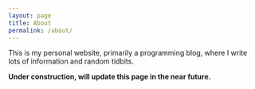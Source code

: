 ```yaml
---
layout: page
title: About
permalink: /about/
---
```

This is my personal website, primarily a programming blog, where I write lots of information and random tidbits.

**Under construction, will update this page in the near future.**